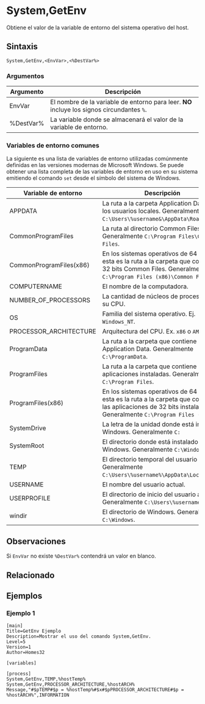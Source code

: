 # System,GetEnv

Obtiene el valor de la variable de entorno del sistema operativo del host.

## Sintaxis

```pebakery
System,GetEnv,<EnvVar>,<%DestVar%>
```

### Argumentos

| Argumento | Descripción |
| --- | --- |
| EnvVar | El nombre de la variable de entorno para leer. **NO** incluye los signos circundantes `%`. |
| %DestVar% | La variable donde se almacenará el valor de la variable de entorno. |

### Variables de entorno comunes

La siguiente es una lista de variables de entorno utilizadas comúnmente definidas en las versiones modernas de Microsoft Windows. Se puede obtener una lista completa de las variables de entorno en uso en su sistema emitiendo el comando `set` desde el símbolo del sistema de Windows.

| Variable de entorno | Descripción |
| --- | --- |
| APPDATA | La ruta a la carpeta Application Data de los usuarios locales. Generalmente `C:\Users\%username&\AppData\Roaming`. |
| CommonProgramFiles | La ruta al directorio Common Files. Generalmente `C:\Program Files\Common Files`. |
| CommonProgramFiles(x86) | En los sistemas operativos de 64 bits, esta es la ruta a la carpeta que contiene 32 bits Common Files. Generalmente `C:\Program Files (x86)\Common Files`. |
| COMPUTERNAME | El nombre de la computadora. |
| NUMBER_OF_PROCESSORS | La cantidad de núcleos de procesador en su CPU. |
| OS | Familia del sistema operativo. Ej. `Windows_NT`. |
| PROCESSOR_ARCHITECTURE | Arquitectura del CPU. Ex. `x86` o `AMD64`. |
| ProgramData | La ruta a la carpeta que contiene Shared Application Data. Generalmente `C:\ProgramData`. |
| ProgramFiles | La ruta a la carpeta que contiene las aplicaciones instaladas. Generalmente `C:\Program Files`. |
| ProgramFiles(x86) | En los sistemas operativos de 64 bits, esta es la ruta a la carpeta que contiene las aplicaciones de 32 bits instaladas. Generalmente `C:\Program Files (x86)`. |
| SystemDrive | La letra de la unidad donde está instalado Windows. Generalmente `C:` |
| SystemRoot | El directorio donde está instalado Windows. Generalmente `C:\Windows`. |
| TEMP | El directorio temporal del usuario local. Generalmente `C:\Users\%username%\AppData\Local\Temp`. |
| USERNAME | El nombre del usuario actual. |
| USERPROFILE | El directorio de inicio del usuario actual. Generalmente `C:\Users\%username%`. |
| windir | El directorio de Windows. Generalmente `C:\Windows`. |

## Observaciones

Si `EnvVar` no existe `%DestVar%` contendrá un valor en blanco.

## Relacionado

## Ejemplos

### Ejemplo 1

```pebakery
[main]
Title=GetEnv Ejemplo
Description=Mostrar el uso del comando System,GetEnv.
Level=5
Version=1
Author=Homes32

[variables]

[process]
System,GetEnv,TEMP,%hostTemp%
System,GetEnv,PROCESSOR_ARCHITECTURE,%hostARCH%
Message,"#$pTEMP#$p = %hostTemp%#$x#$pPROCESSOR_ARCHITECTURE#$p = %hostARCH%",INFORMATION
```

